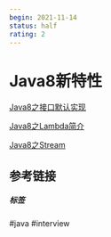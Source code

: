 ```yaml
---
begin: 2021-11-14
status: half
rating: 2
---
```


# Java8新特性

[Java8之接口默认实现](Java8之接口默认实现.md)

[Java8之Lambda简介](Java8之Lambda简介.md)

[Java8之Stream](Java8之Stream.md)

## 参考链接


##### 标签
#java #interview 
